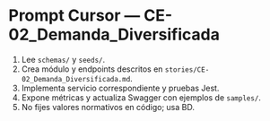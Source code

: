 <!--
Instrucciones para Cursor (IA de programación)
- Objetivo: implementar historia indicada con NestJS + TypeScript + MariaDB (TypeORM).
- Requisitos previos: proyecto base del Sprint 1 con Auth RS256, métricas Prometheus y Swagger.
- Entregables: código funcional + pruebas + actualización de Swagger.
- No hardcodear normas: usar tablas parametrizables (ver /seeds).
-->

# Prompt Cursor — CE-02_Demanda_Diversificada

1) Lee `schemas/` y `seeds/`.
2) Crea módulo y endpoints descritos en `stories/CE-02_Demanda_Diversificada.md`.
3) Implementa servicio correspondiente y pruebas Jest.
4) Expone métricas y actualiza Swagger con ejemplos de `samples/`.
5) No fijes valores normativos en código; usa BD.
